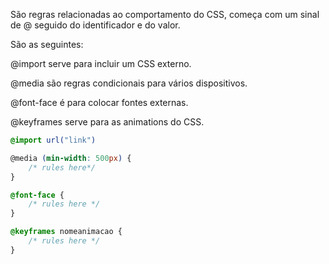 São regras relacionadas ao comportamento do CSS, começa com um sinal de @ seguido do identificador e do valor.

São as seguintes:

@import serve para incluir um CSS externo.

@media são regras condicionais para vários dispositivos.

@font-face é para colocar fontes externas.

@keyframes serve para as animations do CSS.

```css
@import url("link")

@media (min-width: 500px) {
    /* rules here*/
}

@font-face {
    /* rules here */
}

@keyframes nomeanimacao {
    /* rules here */
}
```
